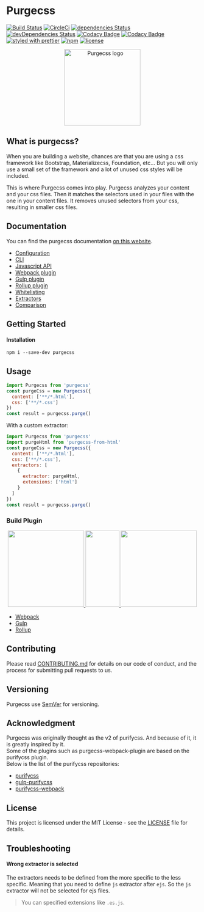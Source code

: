 # Purgecss

[![Build Status](https://travis-ci.org/FullHuman/purgecss.svg?branch=master)](https://travis-ci.org/FullHuman/purgecss)
[![CircleCi](https://circleci.com/gh/FullHuman/purgecss/tree/master.svg?style=shield)]()
[![dependencies Status](https://david-dm.org/fullhuman/purgecss/status.svg)](https://david-dm.org/fullhuman/purgecss)
[![devDependencies Status](https://david-dm.org/fullhuman/purgecss/dev-status.svg)](https://david-dm.org/fullhuman/purgecss?type=dev)
[![Codacy Badge](https://api.codacy.com/project/badge/Grade/2f2f3fb0a5c541beab2018483e62a828)](https://www.codacy.com/app/FullHuman/purgecss?utm_source=github.com&utm_medium=referral&utm_content=FullHuman/purgecss&utm_campaign=Badge_Grade)
[![Codacy Badge](https://api.codacy.com/project/badge/Coverage/2f2f3fb0a5c541beab2018483e62a828)](https://www.codacy.com/app/FullHuman/purgecss?utm_source=github.com&utm_medium=referral&utm_content=FullHuman/purgecss&utm_campaign=Badge_Coverage)
[![styled with prettier](https://img.shields.io/badge/styled_with-prettier-ff69b4.svg)](https://github.com/prettier/prettier)
[![npm](https://img.shields.io/npm/v/purgecss.svg)](https://www.npmjs.com/package/purgecss)
[![license](https://img.shields.io/github/license/fullhuman/purgecss.svg)]()

<p align="center">
	<img src="./.assets/logo.png" height="200" width="200" alt="Purgecss logo"/>
</p>

## What is purgecss?

When you are building a website, chances are that you are using a css framework
like Bootstrap, Materializecss, Foundation, etc... But you will only use a small
set of the framework and a lot of unused css styles will be included.

This is where Purgecss comes into play. Purgecss analyzes your content and your
css files. Then it matches the selectors used in your files with the one in your
content files. It removes unused selectors from your css, resulting in smaller
css files.

## Documentation

You can find the purgecss documentation
[on this website](https://www.purgecss.com).

* [Configuration](https://www.purgecss.com/configuration.html)
* [CLI](https://www.purgecss.com/cli.html)
* [Javascript API](https://www.purgecss.com/javascript-api.html)
* [Webpack plugin](https://www.purgecss.com/with-webpack.html)
* [Gulp plugin](https://www.purgecss.com/with-gulp.html)
* [Rollup plugin](https://www.purgecss.com/with-rollup.html)
* [Whitelisting](https://www.purgecss.com/whitelisting.html)
* [Extractors](https://www.purgecss.com/extractors.html)
* [Comparison](https://www.purgecss.com/comparison.html)

## Getting Started

#### Installation

```
npm i --save-dev purgecss
```

## Usage

```js
import Purgecss from 'purgecss'
const purgeCss = new Purgecss({
  content: ['**/*.html'],
  css: ['**/*.css']
})
const result = purgecss.purge()
```

With a custom extractor:

```js
import Purgecss from 'purgecss'
import purgeHtml from 'purgecss-from-html'
const purgeCss = new Purgecss({
  content: ['**/*.html'],
  css: ['**/*.css'],
  extractors: [
    {
      extractor: purgeHtml,
      extensions: ['html']
    }
  ]
})
const result = purgecss.purge()
```

### Build Plugin

<div align="center">
	<a href="https://github.com/FullHuman/purgecss-webpack-plugin">
    	<img width="200" heigth="200" src="https://webpack.js.org/assets/icon-square-big.svg">
  	</a>
	<a href="https://github.com/FullHuman/gulp-purgecss">
    	<img height="200" width="89" src="https://raw.githubusercontent.com/gulpjs/artwork/master/gulp-2x.png">
  	</a>
  	<a href="https://github.com/FullHuman/rollup-plugin-purgecss">
  		<img height="200" width="200" src="https://rollupjs.org/logo.svg"/>
	</a>
</div>

* [Webpack](https://www.purgecss.com/with-webpack.html)
* [Gulp](https://www.purgecss.com/with-gulp.html)
* [Rollup](https://www.purgecss.com/with-rollup.html)

## Contributing

Please read [CONTRIBUTING.md](./CONTRIBUTING.md) for details on our code of
conduct, and the process for submitting pull requests to us.

## Versioning

Purgecss use [SemVer](http://semver.org/) for versioning.

## Acknowledgment

Purgecss was originally thought as the v2 of purifycss. And because of it, it is
greatly inspired by it.\
Some of the plugins such as purgecss-webpack-plugin are based on the purifycss plugin.\
Below is the list of the purifycss repositories:

* [purifycss](https://github.com/purifycss/purifycss)
* [gulp-purifycss](https://github.com/purifycss/gulp-purifycss)
* [purifycss-webpack](https://github.com/webpack-contrib/purifycss-webpack)

## License

This project is licensed under the MIT License - see the [LICENSE](LICENSE) file
for details.

## Troubleshooting

#### Wrong extractor is selected

The extractors needs to be defined from the more specific to the less specific.
Meaning that you need to define `js` extractor after `ejs`. So the `js`
extractor will not be selected for ejs files.

> You can specified extensions like `.es.js`.
